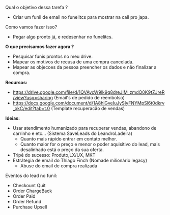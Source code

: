 Qual o objetivo dessa tarefa ? 
- Criar um funil de email no funelitcs para mostrar na call pro japa.

Como vamos fazer isso? 
- Pegar algo pronto já, e redesenhar no funelitcs. 

**O que precisamos fazer agora ?** 
- Pesquisar funis prontos no meu drive.
- Mapear os motivos de recusa de uma compra cancelada.
- Mapear as objecoes da pessoa preencher os dados e não finalizar a compra.

**Recursos:**
- https://drive.google.com/file/d/1QVAycW9lk9q8dreJIM_zmdQ0K9tZJreR/view?usp=sharing (Email's de pedido de reembolso)
- https://docs.google.com/document/d/1A8hlGveIuJySIyFNYMpSl6t0dkrv_xkC/edit?tab=t.0 (Template recuperacão de vendas)

**Ideias:**
- Usar atendimento humanizado para recuperar vendas, abandono de carrinho e etc... (Sistema SaveLeads do LeandroLadeira) 
	- Quanto mais rápido entrar em contato melhor.
	- Quanto maior for o preço e menor o poder aquisitivo do lead, mais desalinhado está o preço da sua oferta.
- Tripé do sucesso: Produto,LX/UX, MKT
- Estrátegia de email do Thiago Finch (Nomade milionário legacy)
	- Abuse do email de compra realizada

Eventos do lead no funil: 
- Checkount Quit
- Order ChargeBack
- Order Paid
- Order Refund
- Purchase Upsell